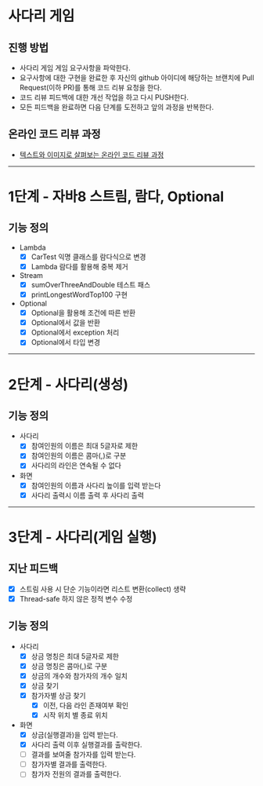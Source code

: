 # 사다리 게임
## 진행 방법
* 사다리 게임 게임 요구사항을 파악한다.
* 요구사항에 대한 구현을 완료한 후 자신의 github 아이디에 해당하는 브랜치에 Pull Request(이하 PR)를 통해 코드 리뷰 요청을 한다.
* 코드 리뷰 피드백에 대한 개선 작업을 하고 다시 PUSH한다.
* 모든 피드백을 완료하면 다음 단계를 도전하고 앞의 과정을 반복한다.

## 온라인 코드 리뷰 과정
* [텍스트와 이미지로 살펴보는 온라인 코드 리뷰 과정](https://github.com/nextstep-step/nextstep-docs/tree/master/codereview)
***

# 1단계 - 자바8 스트림, 람다, Optional

## 기능 정의
* Lambda
  - [x] CarTest 익명 클래스를 람다식으로 변경
  - [x] Lambda 람다를 활용해 중복 제거
* Stream
  - [x] sumOverThreeAndDouble 테스트 패스
  - [x] printLongestWordTop100 구현
* Optional
  - [x] Optional을 활용해 조건에 따른 반환
  - [x] Optional에서 값을 반환
  - [x] Optional에서 exception 처리
  - [x] Optional에서 타입 변경

***

# 2단계 - 사다리(생성)

## 기능 정의

* 사다리
  - [x] 참여인원의 이름은 최대 5글자로 제한
  - [x] 참여인원의 이름은 콤마(,)로 구분
  - [x] 사다리의 라인은 연속될 수 없다
* 화면
  - [x] 참여인원의 이름과 사다리 높이를 입력 받는다
  - [x] 사다리 출력시 이름 출력 후 사다리 출력

***

# 3단계 - 사다리(게임 실행)

## 지난 피드백
 - [x] 스트림 사용 시 단순 기능이라면 리스트 변환(collect) 생략
 - [x] Thread-safe 하지 않은 정적 변수 수정

## 기능 정의

* 사다리
  - [x] 상금 명칭은 최대 5글자로 제한
  - [x] 상금 명칭은 콤마(,)로 구분
  - [x] 상금의 개수와 참가자의 개수 일치
  - [x] 상금 찾기
  - [x] 참가자별 상금 찾기
    - [x] 이전, 다음 라인 존재여부 확인
    - [x] 시작 위치 별 종료 위치
* 화면
  - [x] 상금(실행결과)을 입력 받는다.
  - [x] 사다리 출력 이후 실행결과를 출락한다.
  - [ ] 결과를 보여줄 참가자를 입력 받는다.
  - [ ] 참가자별 결과를 출력한다.
  - [ ] 참가자 전원의 결과를 출력한다.